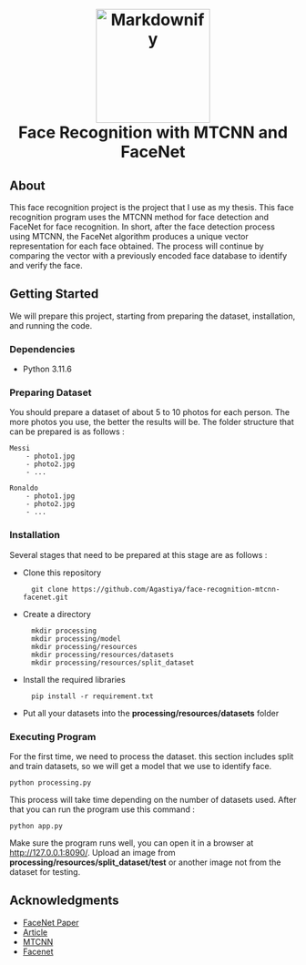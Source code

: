 <h1 align="center">
  <br>
  <img src="https://learn.g2.com/hubfs/G2CM_FI454_Learn_Article_Images_%5BFacial_recognition%5D_V1a-1.png" alt="Markdownify" width="200">
  <br>
   Face Recognition with MTCNN and FaceNet
  <br>
</h1>

## About
This face recognition project is the project that I use as my thesis. This face recognition program uses the MTCNN method for face detection and FaceNet for face recognition. In short, after the face detection process using MTCNN, the FaceNet algorithm produces a unique vector representation for each face obtained. The process will continue by comparing the vector with a previously encoded face database to identify and verify the face.

## Getting Started
We will prepare this project, starting from preparing the dataset, installation, and running the code.

### Dependencies
* Python 3.11.6

### Preparing Dataset
You should prepare a dataset of about 5 to 10 photos for each person. The more photos you use, the better the results will be. The folder structure that can be prepared is as follows :
    
    Messi
        - photo1.jpg
        - photo2.jpg
        - ...

    Ronaldo
        - photo1.jpg
        - photo2.jpg
        - ...

### Installation
Several stages that need to be prepared at this stage are as follows :

* Clone this repository

        git clone https://github.com/Agastiya/face-recognition-mtcnn-facenet.git

* Create a directory

        mkdir processing
        mkdir processing/model
        mkdir processing/resources
        mkdir processing/resources/datasets
        mkdir processing/resources/split_dataset

* Install the required libraries

        pip install -r requirement.txt

* Put all your datasets into the **processing/resources/datasets** folder

### Executing Program
For the first time, we need to process the dataset. this section includes split and train datasets, so we will get a model that we use to identify face.

    python processing.py

This process will take time depending on the number of datasets used. After that you can run the program use this command :

    python app.py

Make sure the program runs well, you can open it in a browser at http://127.0.0.1:8090/. Upload an image from **processing/resources/split_dataset/test** or another image not from the dataset for testing.

## Acknowledgments
* [FaceNet Paper](https://www.researchgate.net/publication/273471270_FaceNet_A_Unified_Embedding_for_Face_Recognition_and_Clustering)
* [Article](https://medium.com/@culuma/face-recognition-with-facenet-and-mtcnn-11e77240adb6)
* [MTCNN](https://github.com/ipazc/mtcnn)
* [Facenet](https://github.com/davidsandberg/facenet)
